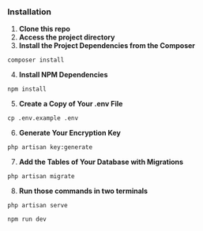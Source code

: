### Installation
1. **Clone this repo**
2. **Access the project directory**
3. **Install the Project Dependencies from the Composer**
```
composer install
```
4. **Install NPM Dependencies**
```
npm install
```
5. **Create a Copy of Your .env File**
```
cp .env.example .env
```
6. **Generate Your Encryption Key**
```
php artisan key:generate
```
7. **Add the Tables of Your Database with Migrations**
```
php artisan migrate
```
8. **Run those commands in two terminals**
```
php artisan serve
```
```
npm run dev
```
